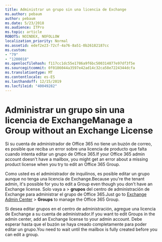 ```yaml
---
title: Administrar un grupo sin una licencia de Exchange
ms.author: pebaum
author: pebaum
ms.date: 5/23/2018
ms.audience: ITPro
ms.topic: article
ROBOTS: NOINDEX, NOFOLLOW
localization_priority: Normal
ms.assetid: edef2e23-72cf-4a76-8a51-0b26182187cc
ms.custom:
- "79"
- "1200018"
ms.openlocfilehash: f117cc1dc55e1786a9f6bc500314877e97df3f5e
ms.sourcegitcommit: 0f0186044a3597e42ad14c32ca58e7224344dcfa
ms.translationtype: MT
ms.contentlocale: es-ES
ms.lasthandoff: 12/15/2019
ms.locfileid: "40049282"
---
```

# <a name="manage-a-group-without-an-exchange-license"></a><span data-ttu-id="9d9ea-102">Administrar un grupo sin una licencia de Exchange</span><span class="sxs-lookup"><span data-stu-id="9d9ea-102">Manage a Group without an Exchange License</span></span>

<span data-ttu-id="9d9ea-103">Si su cuenta de administrador de Office 365 no tiene un buzón de correo, es posible que reciba un error sobre una licencia de producto que falta cuando intenta editar un grupo de Office 365.</span><span class="sxs-lookup"><span data-stu-id="9d9ea-103">If your Office 365 admin account doesn't have a mailbox, you might get an error about a missing product license when you try to edit an Office 365 Group.</span></span>
  
<span data-ttu-id="9d9ea-104">Como usted es el administrador de inquilinos, es posible editar un grupo aunque no tenga una licencia de Exchange.</span><span class="sxs-lookup"><span data-stu-id="9d9ea-104">Because you're the tenant admin, it's possible for you to edit a Group even though you don't have an Exchange license.</span></span> <span data-ttu-id="9d9ea-105">Solo vaya a [](https://outlook.office365.com/ecp.aspx) \> **grupos** del centro de administración de Exchange para administrar el grupo de Office 365.</span><span class="sxs-lookup"><span data-stu-id="9d9ea-105">Just go to [Exchange Admin Center](https://outlook.office365.com/ecp.aspx) \> **Groups** to manage the Office 365 Group.</span></span>
  
<span data-ttu-id="9d9ea-106">Si desea editar grupos en el centro de administración, agregue una licencia de Exchange a su cuenta de administrador.</span><span class="sxs-lookup"><span data-stu-id="9d9ea-106">If you want to edit Groups in the admin center, add an Exchange license to your admin account.</span></span> <span data-ttu-id="9d9ea-107">Debe esperar hasta que el buzón se haya creado completamente para poder editar un grupo.</span><span class="sxs-lookup"><span data-stu-id="9d9ea-107">You need to wait until the mailbox is fully created before you can edit a group.</span></span>
  